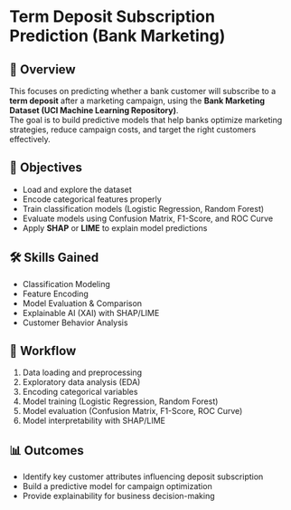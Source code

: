 # Term Deposit Subscription Prediction (Bank Marketing)

## 📌 Overview
This  focuses on predicting whether a bank customer will subscribe to a **term deposit** after a marketing campaign, using the **Bank Marketing Dataset (UCI Machine Learning Repository)**.  
The goal is to build predictive models that help banks optimize marketing strategies, reduce campaign costs, and target the right customers effectively.  

## 🎯 Objectives
- Load and explore the dataset  
- Encode categorical features properly  
- Train classification models (Logistic Regression, Random Forest)  
- Evaluate models using Confusion Matrix, F1-Score, and ROC Curve  
- Apply **SHAP** or **LIME** to explain model predictions  

## 🛠️ Skills Gained
- Classification Modeling  
- Feature Encoding  
- Model Evaluation & Comparison  
- Explainable AI (XAI) with SHAP/LIME  
- Customer Behavior Analysis  


## 🚀 Workflow
1. Data loading and preprocessing  
2. Exploratory data analysis (EDA)  
3. Encoding categorical variables  
4. Model training (Logistic Regression, Random Forest)  
5. Model evaluation (Confusion Matrix, F1-Score, ROC Curve)  
6. Model interpretability with SHAP/LIME  

## 📊 Outcomes
- Identify key customer attributes influencing deposit subscription  
- Build a predictive model for campaign optimization  
- Provide explainability for business decision-making  


